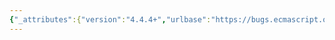 ```yaml
---
{"_attributes":{"version":"4.4.4+","urlbase":"https://bugs.ecmascript.org/","maintainer":"dherman@mozilla.com"},"bug":{"bug_id":4534,"creation_ts":"2015-09-17 15:30:00 -0700","short_desc":"Is SetFunctionName() a static or a dynamic feature?","delta_ts":"2015-09-18 07:53:11 -0700","product":"ECMA-262 Edition 6","component":"technical issues","version":"unspecified","rep_platform":"All","op_sys":"All","bug_status":"CONFIRMED","priority":"Normal","bug_severity":"normal","everconfirmed":true,"reporter":{"uid":"axel","name":"Axel Rauschmayer"},"assigned_to":{"uid":"allen","name":"Allen Wirfs-Brock"},"cc":"andrebargull","long_desc":[{"commentid":14696,"comment_count":0,"who":{"uid":"axel","name":"Axel Rauschmayer"},"bug_when":"2015-09-17 15:30:36 -0700","thetext":"http://www.ecma-international.org/ecma-262/6.0/#sec-assignment-operators-runtime-semantics-evaluation\n\nIs SetFunctionName() a static or a dynamic feature?\n\n* If it is a static feature: why the dynamic check `HasOwnProperty(rval, \"name\")`?\n* If it is a dynamic feature: why a static check that only allows anonymous function expressions (vs. allowing arbitrary expressions and checking dynamically whether they evaluate to a function without a name)?"},{"commentid":14703,"comment_count":1,"who":{"uid":"andrebargull","name":"André Bargull"},"bug_when":"2015-09-18 07:53:11 -0700","thetext":"It is a mostly static feature, the dynamic HasOwnProperty check is only needed for classes with static methods whose property name is computed. In all other cases the HasOwnProperty call can be omitted."}]}}
---
```

